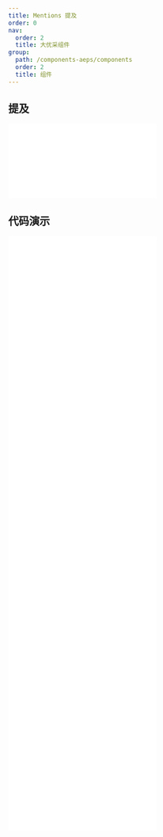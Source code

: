 ```yaml
---
title: Mentions 提及
order: 0
nav:
  order: 2
  title: 大优采组件
group:
  path: /components-aeps/components
  order: 2
  title: 组件
---
```


## 提及

<div>
<embed src="@docs-common/mentions/index.md"></embed>
</div>
        
## 代码演示

<Row gutter=8>

  <Col span=12>
    
  <div class="code-box"><embed src="@abiz-rc-aeps/mentions/demo/basic-mentions-aeps.md"></embed></div>
          
  <div class="code-box"><embed src="@abiz-rc-aeps/mentions/demo/form-mentions-aeps.md"></embed></div>
          
  <div class="code-box"><embed src="@abiz-rc-aeps/mentions/demo/readonly-mentions-aeps.md"></embed></div>
          
  <div class="code-box"><embed src="@abiz-rc-aeps/mentions/demo/autoSize-mentions-aeps.md"></embed></div>
          
  </Col>
          
  <Col span=12>
    
  <div class="code-box"><embed src="@abiz-rc-aeps/mentions/demo/async-mentions-aeps.md"></embed></div>
          
  <div class="code-box"><embed src="@abiz-rc-aeps/mentions/demo/prefix-mentions-aeps.md"></embed></div>
          
  <div class="code-box"><embed src="@abiz-rc-aeps/mentions/demo/placement-mentions-aeps.md"></embed></div>
          
  </Col>
          
</Row>
        
<div><embed src="@docs-common/mentions/index-api.md"></embed><div>
        